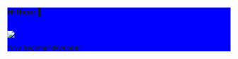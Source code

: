 <div class="container" style="background: blue;">

### Hi there 👋

<br>

<img class="hidden dark:inline-block" src="https://www.codewars.com/users/Destro1/badges/large">

<br>

I'm a beginner developer.

</div>  
  
<!--
**CapedBaldy0/CapedBaldy0** is a ✨ _special_ ✨ repository because its `README.md` (this file) appears on your GitHub profile.

Here are some ideas to get you started:

- 🔭 I’m currently working on ...
- 🌱 I’m currently learning ...
- 👯 I’m looking to collaborate on ...
- 🤔 I’m looking for help with ...
- 💬 Ask me about ...
- 📫 How to reach me: ...
- 😄 Pronouns: ...
- ⚡ Fun fact: ...
-->
